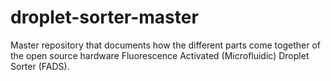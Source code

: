 # droplet-sorter-master
Master repository that documents how the different parts come together of the open source hardware Fluorescence Activated (Microfluidic) Droplet Sorter (FADS).
